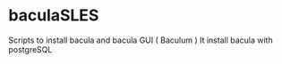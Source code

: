 # baculaSLES

Scripts to install bacula and bacula GUI ( Baculum )
It install bacula with postgreSQL

